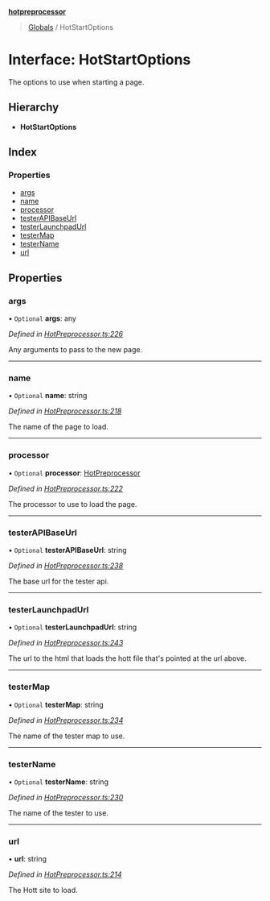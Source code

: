 **[hotpreprocessor](../README.md)**

> [Globals](../globals.md) / HotStartOptions

# Interface: HotStartOptions

The options to use when starting a page.

## Hierarchy

* **HotStartOptions**

## Index

### Properties

* [args](hotstartoptions.md#args)
* [name](hotstartoptions.md#name)
* [processor](hotstartoptions.md#processor)
* [testerAPIBaseUrl](hotstartoptions.md#testerapibaseurl)
* [testerLaunchpadUrl](hotstartoptions.md#testerlaunchpadurl)
* [testerMap](hotstartoptions.md#testermap)
* [testerName](hotstartoptions.md#testername)
* [url](hotstartoptions.md#url)

## Properties

### args

• `Optional` **args**: any

*Defined in [HotPreprocessor.ts:226](https://github.com/OurFreeLight/HotPreprocessor/blob/f104630/src/HotPreprocessor.ts#L226)*

Any arguments to pass to the new page.

___

### name

• `Optional` **name**: string

*Defined in [HotPreprocessor.ts:218](https://github.com/OurFreeLight/HotPreprocessor/blob/f104630/src/HotPreprocessor.ts#L218)*

The name of the page to load.

___

### processor

• `Optional` **processor**: [HotPreprocessor](../classes/hotpreprocessor.md)

*Defined in [HotPreprocessor.ts:222](https://github.com/OurFreeLight/HotPreprocessor/blob/f104630/src/HotPreprocessor.ts#L222)*

The processor to use to load the page.

___

### testerAPIBaseUrl

• `Optional` **testerAPIBaseUrl**: string

*Defined in [HotPreprocessor.ts:238](https://github.com/OurFreeLight/HotPreprocessor/blob/f104630/src/HotPreprocessor.ts#L238)*

The base url for the tester api.

___

### testerLaunchpadUrl

• `Optional` **testerLaunchpadUrl**: string

*Defined in [HotPreprocessor.ts:243](https://github.com/OurFreeLight/HotPreprocessor/blob/f104630/src/HotPreprocessor.ts#L243)*

The url to the html that loads the hott file that's
pointed at the url above.

___

### testerMap

• `Optional` **testerMap**: string

*Defined in [HotPreprocessor.ts:234](https://github.com/OurFreeLight/HotPreprocessor/blob/f104630/src/HotPreprocessor.ts#L234)*

The name of the tester map to use.

___

### testerName

• `Optional` **testerName**: string

*Defined in [HotPreprocessor.ts:230](https://github.com/OurFreeLight/HotPreprocessor/blob/f104630/src/HotPreprocessor.ts#L230)*

The name of the tester to use.

___

### url

•  **url**: string

*Defined in [HotPreprocessor.ts:214](https://github.com/OurFreeLight/HotPreprocessor/blob/f104630/src/HotPreprocessor.ts#L214)*

The Hott site to load.
